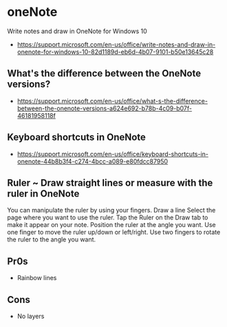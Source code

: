 # oneNote

Write notes and draw in OneNote for Windows 10

* https://support.microsoft.com/en-us/office/write-notes-and-draw-in-onenote-for-windows-10-82d1189d-eb6d-4b07-9101-b50e13645c28


## What's the difference between the OneNote versions?

* https://support.microsoft.com/en-us/office/what-s-the-difference-between-the-onenote-versions-a624e692-b78b-4c09-b07f-46181958118f


## Keyboard shortcuts in OneNote

* https://support.microsoft.com/en-us/office/keyboard-shortcuts-in-onenote-44b8b3f4-c274-4bcc-a089-e80fdcc87950


## Ruler ~ Draw straight lines or measure with the ruler in OneNote
You can manipulate the ruler by using your fingers.
Draw a line Select the page where you want to use the ruler.
Tap the Ruler on the Draw tab to make it appear on your note.
Position the ruler at the angle you want.
Use one finger to move the ruler up/down or left/right.
Use two fingers to rotate the ruler to the angle you want.


## Pr0s

* Rainbow lines


## Cons

* No layers



